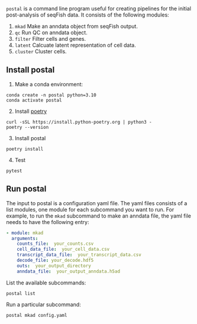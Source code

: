 `postal` is a command line program useful for creating pipelines for the
initial post-analysis of seqFish data.   It consists of the following modules:

1.  `mkad`  Make an anndata object from seqFish output.
2.  `qc`  Run QC on anndata object.
3. `filter`   Filter cells and genes.
4. `latent`  Calcuate latent representation of cell data.
5. `cluster`  Cluster cells.

## Install postal

1.  Make a conda environment:

```shell
conda create -n postal python=3.10
conda activate postal
```

2.  Install [poetry](https://python-poetry.org/docs/)

```shell
curl -sSL https://install.python-poetry.org | python3 -
poetry --version
```

3.  Install postal

```shell
poetry install
```

4.  Test

```shell
pytest
```

## Run postal

The input to postal is a configuration yaml file.  The yaml files consists of a list
modules, one module for each subcommand you want to run.  For example,
to run the `mkad` subcommand to make an anndata file, the yaml file needs to have the
following entry:

```yaml
- module: mkad
  arguments:
    counts_file:  your_counts.csv
    cell_data_file:  your_cell_data.csv
    transcript_data_file:  your_transcript_data.csv
    decode_file: your_decode.hdf5
    outs:  your_output_directory
    anndata_file:  your_output_anndata.h5ad
```

List the available subcommands:

```
postal list
```

Run a particular subcommand:

```
postal mkad config.yaml
```


